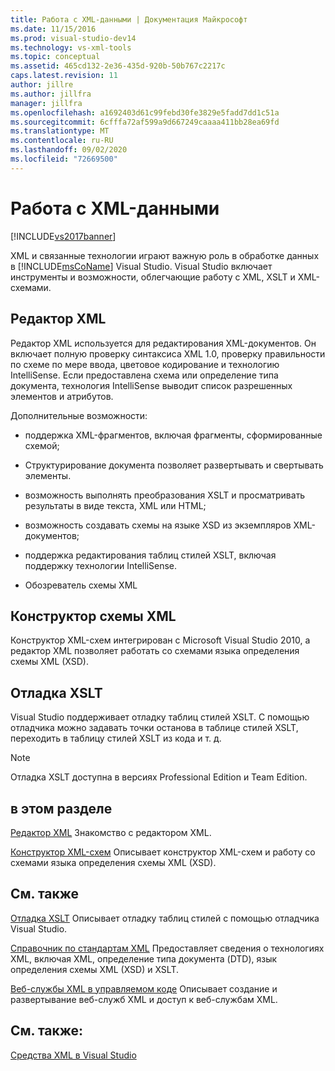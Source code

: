 ```yaml
---
title: Работа с XML-данными | Документация Майкрософт
ms.date: 11/15/2016
ms.prod: visual-studio-dev14
ms.technology: vs-xml-tools
ms.topic: conceptual
ms.assetid: 465cd132-2e36-435d-920b-50b767c2217c
caps.latest.revision: 11
author: jillre
ms.author: jillfra
manager: jillfra
ms.openlocfilehash: a1692403d61c99febd30fe3829e5fadd7dd1c51a
ms.sourcegitcommit: 6cfffa72af599a9d667249caaaa411bb28ea69fd
ms.translationtype: MT
ms.contentlocale: ru-RU
ms.lasthandoff: 09/02/2020
ms.locfileid: "72669500"
---
```

# <a name="working-with-xml-data"></a>Работа с XML-данными
[!INCLUDE[vs2017banner](../includes/vs2017banner.md)]

XML и связанные технологии играют важную роль в обработке данных в [!INCLUDE[msCoName](../includes/msconame-md.md)] Visual Studio. Visual Studio включает инструменты и возможности, облегчающие работу с XML, XSLT и XML-схемами.

## <a name="xml-editor"></a>Редактор XML
 Редактор XML используется для редактирования XML-документов. Он включает полную проверку синтаксиса XML 1.0, проверку правильности по схеме по мере ввода, цветовое кодирование и технологию IntelliSense. Если предоставлена схема или определение типа документа, технология IntelliSense выводит список разрешенных элементов и атрибутов.

 Дополнительные возможности:

- поддержка XML-фрагментов, включая фрагменты, сформированные схемой;

- Структурирование документа позволяет развертывать и свертывать элементы.

- возможность выполнять преобразования XSLT и просматривать результаты в виде текста, XML или HTML;

- возможность создавать схемы на языке XSD из экземпляров XML-документов;

- поддержка редактирования таблиц стилей XSLT, включая поддержку технологии IntelliSense.

- Обозреватель схемы XML

## <a name="xml-schema-designer"></a>Конструктор схемы XML
 Конструктор XML-схем интегрирован с Microsoft Visual Studio 2010, а редактор XML позволяет работать со схемами языка определения схемы XML (XSD).

## <a name="xslt-debugging"></a>Отладка XSLT
 Visual Studio поддерживает отладку таблиц стилей XSLT. С помощью отладчика можно задавать точки останова в таблице стилей XSLT, переходить в таблицу стилей XSLT из кода и т. д.

> [!NOTE]
> Отладка XSLT доступна в версиях Professional Edition и Team Edition.

## <a name="in-this-section"></a>в этом разделе
 [Редактор XML](../xml-tools/xml-editor.md) Знакомство с редактором XML.

 [Конструктор XML-схем](../xml-tools/xml-schema-designer.md) Описывает конструктор XML-схем и работу со схемами языка определения схемы XML (XSD).

## <a name="related-sections"></a>См. также
 [Отладка XSLT](../xml-tools/debugging-xslt.md) Описывает отладку таблиц стилей с помощью отладчика Visual Studio.

 [Справочник по стандартам XML](https://msdn.microsoft.com/79c78508-c9d0-423a-a00f-672e855de401) Предоставляет сведения о технологиях XML, включая XML, определение типа документа (DTD), язык определения схемы XML (XSD) и XSLT.

 [Веб-службы XML в управляемом коде](https://msdn.microsoft.com/c9a7dc25-3e68-4723-bfb7-de4320830196) Описывает создание и развертывание веб-служб XML и доступ к веб-службам XML.

## <a name="see-also"></a>См. также:
 [Средства XML в Visual Studio](../xml-tools/xml-tools-in-visual-studio.md)